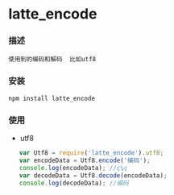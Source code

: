 # latte_encode
###  描述
    使用到的编码和解码  比如utf8
###  安装
    npm install latte_encode
###  使用
* utf8
```javascript
   var Utf8 = require('latte_encode').utf8;
   var encodeData = Utf8.encode('编码');
   console.log(encodeData); //ç¼ç 
   var decodeData = Utf8.decode(encodeData); 
   console.log(decodeData); //编码
```